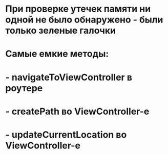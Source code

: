 #  При проверке утечек памяти ни одной не было обнаружено - были только зеленые галочки
#  Самые емкие методы: 
#   - navigateToViewController в роутере
#   - createPath во ViewController-e
#   - updateCurrentLocation во ViewController-e


